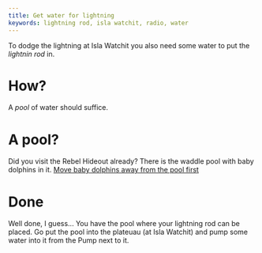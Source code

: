 ```yaml
---
title: Get water for lightning
keywords: lightning rod, isla watchit, radio, water
---
```


To dodge the lightning at Isla Watchit you also need some water to put the *lightnin rod* in.

# How?
A *pool* of water should suffice.

# A pool?
Did you visit the Rebel Hideout already? There is the waddle pool with baby dolphins in it. [Move baby dolphins away from the pool first](015-dolphins.md)

# Done
Well done, I guess... You have the pool where your lightning rod can be placed. Go put the pool into the plateuau (at Isla Watchit) and pump some water into it from the Pump next to it.
